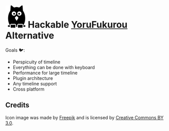 <img src="images/icon.png" width="70"/>Hackable [YoruFukurou](https://sites.google.com/site/yorufukurou/home-en) Alternative
=====================================================================================

Goals :bird::

- Perspicuity of timeline
- Everything can be done with keyboard
- Performance for large timeline
- Plugin architecture
- Any timeline support
- Cross platform

## Credits

Icon image was made by [Freepik](http://www.freepik.com) and is licensed by [Creative Commons BY 3.0](http://creativecommons.org/licenses/by/3.0/).
